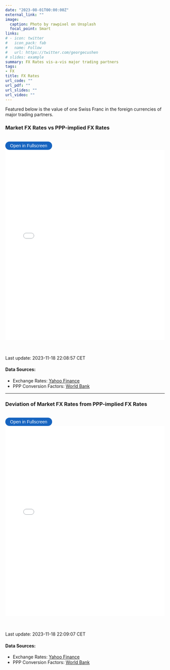```yaml
---
date: "2023-08-01T00:00:00Z"
external_link: ""
image: 
  caption: Photo by rawpixel on Unsplash
  focal_point: Smart
links:
# - icon: twitter
#   icon_pack: fab
#   name: Follow
#   url: https://twitter.com/georgecushen
# slides: example
summary: FX Rates vis-a-vis major trading partners
tags:
- FX
title: FX Rates
url_code: ""
url_pdf: ""
url_slides: ""
url_video: ""
---
```


<!-- {{< load-plotly >}} -->
<!-- Load Plotly JavaScript library -->
<script src="https://cdn.plot.ly/plotly-latest.min.js"></script>
<!-- Add the toggle fullscreen function -->
<script>
    function toggleFullscreen(iframeId) {
        let iframe = document.getElementById(iframeId);
        if (iframe.requestFullscreen) {
            iframe.requestFullscreen();
        } else if (iframe.mozRequestFullScreen) { /* Firefox */
            iframe.mozRequestFullScreen();
        } else if (iframe.webkitRequestFullscreen) { /* Chrome, Safari & Opera */
            iframe.webkitRequestFullscreen();
        } else if (iframe.msRequestFullscreen) { /* IE/Edge */
            iframe.msRequestFullscreen();
        }
    }
</script>

Featured below is the value of one Swiss Franc in the foreign currencies
of major trading partners.

### Market FX Rates vs PPP-implied FX Rates

<br>

<button onclick="toggleFullscreen(&#39;iframe1&#39;)" style="font-size: 14px; padding: 5px 15px; border: none; border-radius: 20px; background-color: #1664c0; color: white; cursor: pointer; transition: background-color 0.3s;" onmouseover="this.style.backgroundColor=&#39;#0056b3&#39;" onmouseout="this.style.backgroundColor=&#39;#007BFF&#39;">
Open in Fullscreen
</button>
<iframe id="iframe1" src="PPPvsMarketFXRate1.html" width="100%" height="600px" frameborder="0">
</iframe>

<br> <br> Last update: 2023-11-18 22:08:57 CET

#### Data Sources:

- Exchange Rates: [Yahoo Finance](https://finance.yahoo.com/)
- PPP Conversion Factors: [World
  Bank](https://data.worldbank.org/indicator/PA.NUS.PPP)

------------------------------------------------------------------------

### Deviation of Market FX Rates from PPP-implied FX Rates

<br>

<button onclick="toggleFullscreen(&#39;iframe2&#39;)" style="font-size: 14px; padding: 5px 15px; border: none; border-radius: 20px; background-color: #1664c0; color: white; cursor: pointer; transition: background-color 0.3s;" onmouseover="this.style.backgroundColor=&#39;#0056b3&#39;" onmouseout="this.style.backgroundColor=&#39;#007BFF&#39;">
Open in Fullscreen
</button>
<iframe id="iframe2" src="PPPvsMarketFXRate2.html" width="100%" height="600px" frameborder="0">
</iframe>

<br> <br> Last update: 2023-11-18 22:09:07 CET

#### Data Sources:

- Exchange Rates: [Yahoo Finance](https://finance.yahoo.com/)
- PPP Conversion Factors: [World
  Bank](https://data.worldbank.org/indicator/PA.NUS.PPP)
